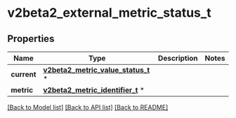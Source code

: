 # v2beta2_external_metric_status_t

## Properties
Name | Type | Description | Notes
------------ | ------------- | ------------- | -------------
**current** | [**v2beta2_metric_value_status_t**](v2beta2_metric_value_status.md) \* |  | 
**metric** | [**v2beta2_metric_identifier_t**](v2beta2_metric_identifier.md) \* |  | 

[[Back to Model list]](../README.md#documentation-for-models) [[Back to API list]](../README.md#documentation-for-api-endpoints) [[Back to README]](../README.md)


